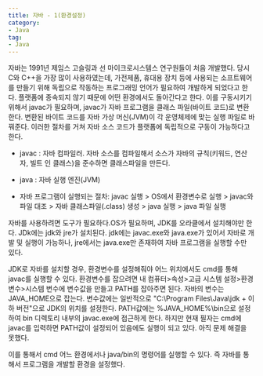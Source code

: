 ```yaml
---
title: 자바 - 1(환경설정)
category:
- Java
tag:
- Java
---
```


자바는 1991년 제임스 고슬링과 선 마이크로시스템스 연구원들이 처음 개발했다.
당시 C와 C++을 가장 많이 사용하였는데, 가전제품, 휴대용 장치 등에 사용되는 소프트웨어를 만들기 위해 독립으로 작동하는 프로그래밍 언어가 필요하여 개발하게 되었다고 한다.
플랫폼에 종속되지 않기 때문에 어떤 환경에서도 돌아간다고 한다. 이를 구동시키기 위해서 javac가 필요하며, javac가 자바 프로그램을 클래스 파일(바이트 코드)로 변환한다. 변환된 바이트 코드를 자바 가상 머신(JVM)이 각 운영체제에 맞는 실행 파일로 바꿔준다. 이러한 절차를 거쳐 자바 소스 코드가 플랫폼에 독립적으로 구동이 가능하다고 한다.

- javac : 자바 컴파일러. 자바 소스를 컴파일해서 소스가 자바의 규칙(키워드, 연산자, 빌트 인 클래스)을 준수하면 클래스파일을 만든다.
- java : 자바 실행 엔진(JVM)

- 자바 프로그램이 실행되는 절차:
javac 실행 > OS에서 환경변수로 실행 > javac와 파일  대조 > 자바 클래스파일(.class) 생성 > java 실행 > java 파일 실행


자바를 사용하려면 도구가 필요하다.OS가 필요하며, JDK를 오라클에서 설치해야만 한다.
JDk에는 jdk와 jre가 설치된다. jdk에는 javac.exe와 java.exe가 있어서 자바로 개발 및 실행이 가능하나, jre에서는 java.exe만 존재하여 자바 프로그램을 실행할 수만 있다.

JDK로 자바를 설치할 경우, 환경변수를 설정해줘야 어느 위치에서도 cmd를 통해 javac를 실행할 수 있다. 환경변수를 잡으려면 내 컴퓨터>속성>고급 시스템 설정>환경 변수>시스템 변수에 변수값을 만들고 PATH를 잡아주면 된다.
자바의 변수는 JAVA_HOME으로 잡는다. 변수값에는 일반적으로 "C:\Program Files\Java\jdk + 이하 버전"으로 JDK의 위치를 설정한다. PATH값에는 %JAVA_HOME%\bin으로 설정하여 bin 디렉토리 내부의 javac.exe에 접근하게 한다.
하지만 현재 필자는 cmd에 javac를 입력하면 PATH값이 설정되어 있음에도 실행이 되고 있다. 아직 문제 해결을 못했다.

이를 통해서 cmd 어느 환경에서나 java/bin의 명령어를 실행할 수 있다. 즉 자바를 통해서 프로그램을 개발할 환경을 설정했다.
